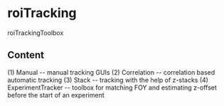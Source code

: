 # roiTracking
roiTrackingToolbox

## Content
(1) Manual -- manual tracking GUIs
(2) Correlation -- correlation based automatic tracking
(3) Stack -- tracking with the help of z-stacks
(4) ExperimentTracker -- toolbox for matching FOY and estimating z-offset before the start of an experiment